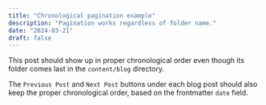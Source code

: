 ```yaml
---
title: "Chronological pagination example"
description: "Pagination works regardless of folder name."
date: "2024-03-21"
draft: false
---
```


This post should show up in proper chronological order even though its folder comes last in the `content/blog` directory.

The `Previous Post` and `Next Post` buttons under each blog post should also keep the proper chronological order, based on the frontmatter `date` field.
